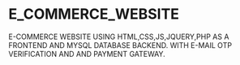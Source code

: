 # E_COMMERCE_WEBSITE
E-COMMERCE WEBSITE USING HTML,CSS,JS,JQUERY,PHP AS A FRONTEND AND MYSQL DATABASE BACKEND. WITH E-MAIL OTP VERIFICATION AND AND PAYMENT GATEWAY.
